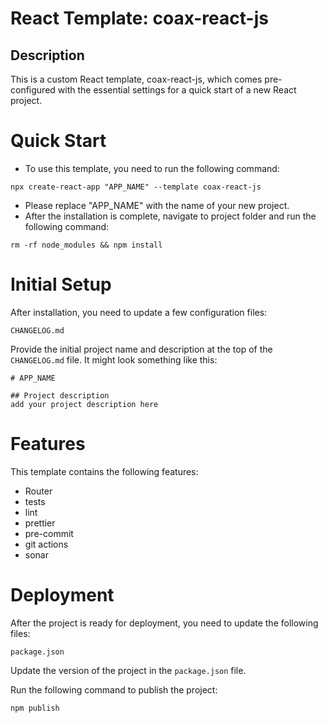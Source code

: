 # React Template: coax-react-js

## Description
This is a custom React template, coax-react-js, which comes pre-configured with the essential settings for a quick start of a new React project.


# Quick Start

- To use this template, you need to run the following command:

```console
npx create-react-app "APP_NAME" --template coax-react-js
```
- Please replace "APP_NAME" with the name of your new project.
- After the installation is complete, navigate to project folder and run the following command:

```console
rm -rf node_modules && npm install
```

# Initial Setup
After installation, you need to update a few configuration files:

`CHANGELOG.md`

Provide the initial project name and description at the top of the `CHANGELOG.md` file. It might look something like this:

```console
# APP_NAME

## Project description
add your project description here
```

# Features
This template contains the following features:
 - Router
 - tests
 - lint
 - prettier
 - pre-commit
 - git actions
 - sonar

# Deployment

After the project is ready for deployment, you need to update the following files:

`package.json`

Update the version of the project in the `package.json` file.

Run the following command to publish the project:

```console
npm publish
```

